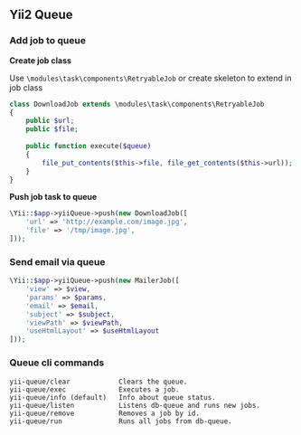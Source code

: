 ## Yii2 Queue

### Add job to queue

**Create job class**

Use `\modules\task\components\RetryableJob` or create skeleton to extend in job class

```php
class DownloadJob extends \modules\task\components\RetryableJob
{
    public $url;
    public $file;
    
    public function execute($queue)
    {
        file_put_contents($this->file, file_get_contents($this->url));
    }
}
```

**Push job task to queue**

```php
\Yii::$app->yiiQueue->push(new DownloadJob([
    'url' => 'http://example.com/image.jpg',
    'file' => '/tmp/image.jpg',
]));
```

### Send email via queue

```php
\Yii::$app->yiiQueue->push(new MailerJob([
    'view' => $view,
    'params' => $params,
    'email' => $email,
    'subject' => $subject,
    'viewPath' => $viewPath,
    'useHtmlLayout' => $useHtmlLayout
]));
```

### Queue cli commands

```
yii-queue/clear            Clears the queue.
yii-queue/exec             Executes a job.
yii-queue/info (default)   Info about queue status.
yii-queue/listen           Listens db-queue and runs new jobs.
yii-queue/remove           Removes a job by id.
yii-queue/run              Runs all jobs from db-queue.
```
